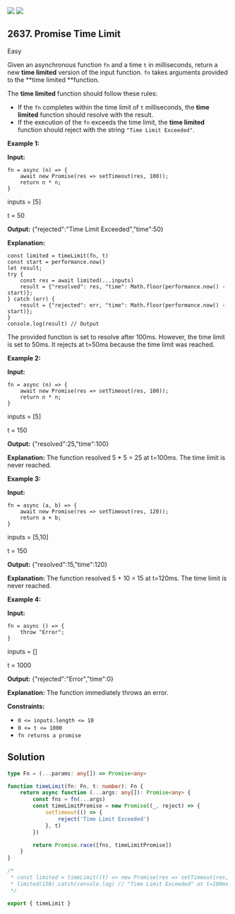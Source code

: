 [![](https://img.shields.io/github/stars/javadev/LeetCode-in-Kotlin?label=Stars&style=flat-square)](https://github.com/javadev/LeetCode-in-Kotlin)
[![](https://img.shields.io/github/forks/javadev/LeetCode-in-Kotlin?label=Fork%20me%20on%20GitHub%20&style=flat-square)](https://github.com/javadev/LeetCode-in-Kotlin/fork)

## 2637\. Promise Time Limit

Easy

Given an asynchronous function `fn` and a time `t` in milliseconds, return a new **time limited** version of the input function. `fn` takes arguments provided to the **time limited **function.

The **time limited** function should follow these rules:

*   If the `fn` completes within the time limit of `t` milliseconds, the **time limited** function should resolve with the result.
*   If the execution of the `fn` exceeds the time limit, the **time limited** function should reject with the string `"Time Limit Exceeded"`.

**Example 1:**

**Input:** 

    fn = async (n) => { 
        await new Promise(res => setTimeout(res, 100)); 
        return n * n; 
    } 

inputs = [5] 

t = 50

**Output:** {"rejected":"Time Limit Exceeded","time":50}

**Explanation:** 

    const limited = timeLimit(fn, t) 
    const start = performance.now() 
    let result; 
    try { 
        const res = await limited(...inputs) 
        result = {"resolved": res, "time": Math.floor(performance.now() - start)}; 
    } catch (err) { 
        result = {"rejected": err, "time": Math.floor(performance.now() - start)}; 
    } 
    console.log(result) // Output 

The provided function is set to resolve after 100ms. However, the time limit is set to 50ms. It rejects at t=50ms because the time limit was reached.

**Example 2:**

**Input:** 

    fn = async (n) => { 
        await new Promise(res => setTimeout(res, 100)); 
        return n * n; 
    } 

inputs = [5] 

t = 150

**Output:** {"resolved":25,"time":100}

**Explanation:** The function resolved 5 * 5 = 25 at t=100ms. The time limit is never reached.

**Example 3:**

**Input:** 

    fn = async (a, b) => { 
        await new Promise(res => setTimeout(res, 120)); 
        return a + b; 
    } 

inputs = [5,10] 

t = 150

**Output:** {"resolved":15,"time":120}

**Explanation:** The function resolved 5 + 10 = 15 at t=120ms. The time limit is never reached.

**Example 4:**

**Input:** 

    fn = async () => { 
        throw "Error"; 
    } 

inputs = [] 

t = 1000

**Output:** {"rejected":"Error","time":0}

**Explanation:** The function immediately throws an error.

**Constraints:**

*   `0 <= inputs.length <= 10`
*   `0 <= t <= 1000`
*   `fn returns a promise`

## Solution

```typescript
type Fn = (...params: any[]) => Promise<any>

function timeLimit(fn: Fn, t: number): Fn {
    return async function (...args: any[]): Promise<any> {
        const fns = fn(...args)
        const timeLimitPromise = new Promise((_, reject) => {
            setTimeout(() => {
                reject('Time Limit Exceeded')
            }, t)
        })

        return Promise.race([fns, timeLimitPromise])
    }
}

/*
 * const limited = timeLimit((t) => new Promise(res => setTimeout(res, t)), 100);
 * limited(150).catch(console.log) // "Time Limit Exceeded" at t=100ms
 */

export { timeLimit }
```